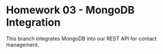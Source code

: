 # Homework 03 - MongoDB Integration

This branch integrates MongoDB into our REST API for contact management.

